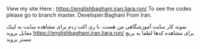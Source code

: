 View my site Here : https://englishbaghani.iran.liara.run/
To see the codes please go to branch master.
Developer:Baghani From Iran.


نمونه کار سایت آموزشگاهی من هست. با ری اکت زدم
برای مشاهده سایت به لینک مقابل بروید   https://englishbaghani.iran.liara.run/
برای مشاهده کدها لطفا به برنچ مستر بروید
  
